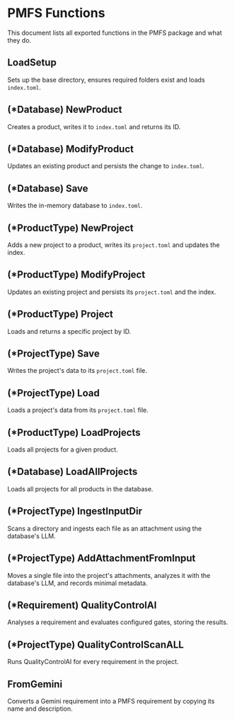 # PMFS Functions

This document lists all exported functions in the PMFS package and what they do.

## LoadSetup
Sets up the base directory, ensures required folders exist and loads `index.toml`.

## (*Database) NewProduct
Creates a product, writes it to `index.toml` and returns its ID.

## (*Database) ModifyProduct
Updates an existing product and persists the change to `index.toml`.

## (*Database) Save
Writes the in-memory database to `index.toml`.

## (*ProductType) NewProject
Adds a new project to a product, writes its `project.toml` and updates the index.

## (*ProductType) ModifyProject
Updates an existing project and persists its `project.toml` and the index.

## (*ProductType) Project
Loads and returns a specific project by ID.

## (*ProjectType) Save
Writes the project's data to its `project.toml` file.

## (*ProjectType) Load
Loads a project's data from its `project.toml` file.

## (*ProductType) LoadProjects
Loads all projects for a given product.

## (*Database) LoadAllProjects
Loads all projects for all products in the database.

## (*ProjectType) IngestInputDir
Scans a directory and ingests each file as an attachment using the database's LLM.

## (*ProjectType) AddAttachmentFromInput
Moves a single file into the project's attachments, analyzes it with the database's LLM, and records minimal metadata.


## (*Requirement) QualityControlAI
Analyses a requirement and evaluates configured gates, storing the results.

## (*ProjectType) QualityControlScanALL
Runs QualityControlAI for every requirement in the project.

## FromGemini
Converts a Gemini requirement into a PMFS requirement by copying its name and description.

